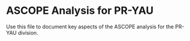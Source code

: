 # ASCOPE Analysis for PR-YAU

Use this file to document key aspects of the ASCOPE analysis for the PR-YAU division.
